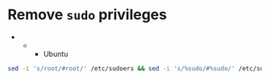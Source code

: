 # Remove `sudo` privileges

- - - Ubuntu

```bash
sed -i 's/root/#root/' /etc/sudoers && sed -i 's/%sudo/#%sudo/' /etc/sudoers
```
